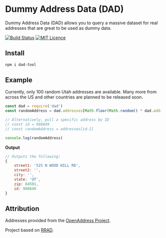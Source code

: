 # Dummy Address Data (DAD)

Dummy Address Data (DAD) allows you to query a massive dataset for real addresses that are great to be used as dummy data.

[![Build Status](https://travis-ci.org/justintime50/dad.svg?branch=master)](https://travis-ci.org/justintime50/dad)
[![MIT Licence](https://badges.frapsoft.com/os/mit/mit.svg?v=103)](https://opensource.org/licenses/mit-license.php)

## Install

```bash
npm i dad-tool
```

## Example

Currently, only 100 random Utah addresses are available. Many more from across the US and other countries are planned to be released soon.

```javascript
const dad = require('dad')
const randomAddress = dad.addresses[Math.floor(Math.random() * dad.addresses.length)] 

// Alternatively, pull a specific address by ID
// const id = 988849
// const randomAddress = addresses[id-1]

console.log(randomAddress)
```

**Output**
```javascript
// Outputs the following:
{
    street1: '525 N WOOD HILL RD',
    street2: '',
    city: '',
    state: 'UT',
    zip: 84501,
    id: 988849
}
```

## Attribution

Addresses provided from the [OpenAddress Project](https://openaddresses.io).

Project based on [RRAD](https://github.com/EthanRBrown/rrad).
